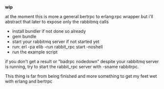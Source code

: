**wip**

at the moment this is more a general bertrpc to erlang:rpc wrapper but i'll abstract that later to expose only the rabbitmq calls

* install bundler if not done so already
* gem bundle
* start your rabbitmq server if not started yet
* run: erl -pa elib -run rabbit_rpc start -noshell
* run the example script

if you don't get a result or "badrpc nodedown" despite your rabbitmq server is running, try to start the rabbit_rpc server with -sname rabbitrpc.

This thing is far from being finished and more something to get my feet wet with erlang and bertrpc